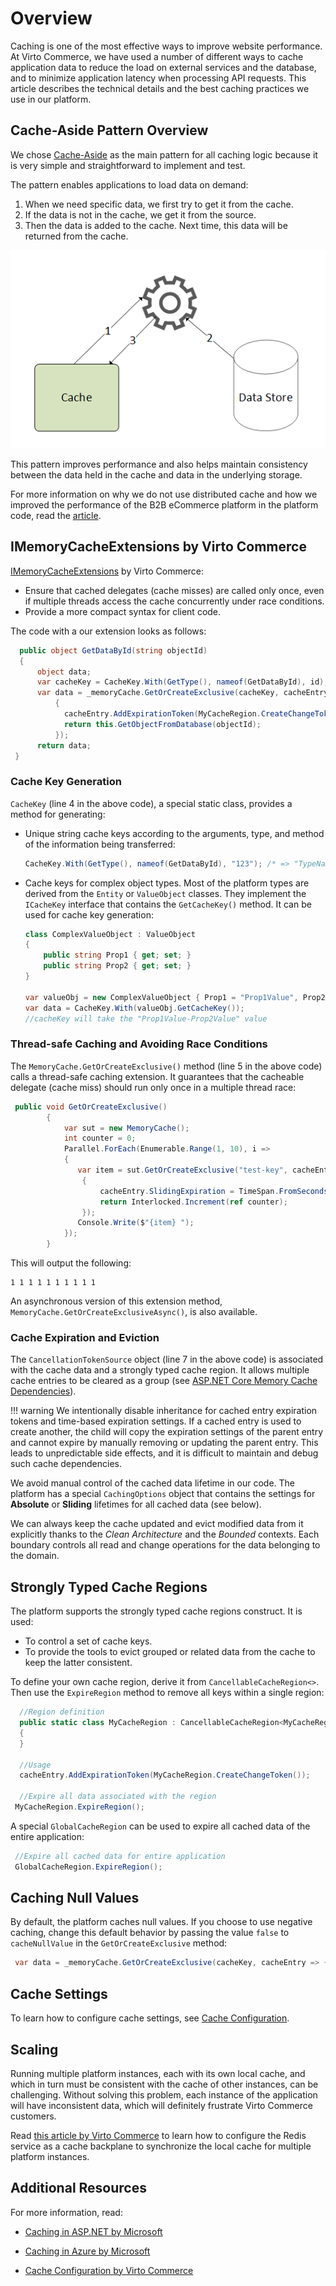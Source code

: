 # Overview

Caching is one of the most effective ways to improve website performance. At Virto Commerce, we have used a number of different ways to cache application data to reduce the load on external services and the database, and to minimize application latency when processing API requests. This article describes the technical details and the best caching practices we use in our platform.

## Cache-Aside Pattern Overview

We chose [Cache-Aside](https://docs.microsoft.com/en-us/azure/architecture/patterns/cache-aside) as the main pattern for all caching logic because it is very simple and straightforward to implement and test.  

The pattern enables applications to load data on demand:

1. When we need specific data, we first try to get it from the cache.
1. If the data is not in the cache, we get it from the source. 
1. Then the data is added to the cache. Next time, this data will be returned from the cache.

![Cache Aside pattern chart](media/01-cache-aside-pattern.png)

This pattern improves performance and also helps maintain consistency between the data held in the cache and data in the underlying storage.

For more information on why we do not use distributed cache and how we improved the performance of the B2B eCommerce platform in the platform code, read the [article](https://virtocommerce.medium.com/how-we-improved-the-performance-of-b2b-ecommerce-platform-by-data-caching-in-azure-cloud-71b27995066c).

## IMemoryCacheExtensions by Virto Commerce

[IMemoryCacheExtensions](https://github.com/VirtoCommerce/vc-platform/blob/master/src/VirtoCommerce.Platform.Core/Caching/MemoryCacheExtensions.cs) by Virto Commerce:

* Ensure that cached delegates (cache misses) are called only once, even if multiple threads access the cache concurrently under race conditions. 
* Provide a more compact syntax for client code.

The code with a our extension looks as follows:

``` csharp linenums="1" hl_lines="4 5 7"
  public object GetDataById(string objectId)
  {
      object data;
      var cacheKey = CacheKey.With(GetType(), nameof(GetDataById), id);
      var data = _memoryCache.GetOrCreateExclusive(cacheKey, cacheEntry =>
          {
            cacheEntry.AddExpirationToken(MyCacheRegion.CreateChangeToken()); 
            return this.GetObjectFromDatabase(objectId);
          });
      return data;
 }
```

### Cache Key Generation
`CacheKey` (line 4 in the above code), a special static class, provides a method for generating:

* Unique string cache keys according to the arguments, type, and method of the information being transferred:

    ``` csharp
    CacheKey.With(GetType(), nameof(GetDataById), "123"); /* => "TypeName:GetDataById-123" */
    ```

* Cache keys for complex object types. Most of the platform types are derived from the `Entity` or `ValueObject` classes. They implement the `ICacheKey` interface that contains the `GetCacheKey()` method. It can be used for cache key generation:

    ``` csharp
    class ComplexValueObject : ValueObject
    {
        public string Prop1 { get; set; }
        public string Prop2 { get; set; }
    }

    var valueObj = new ComplexValueObject { Prop1 = "Prop1Value", Prop2 = "Prop2Value" };
    var data = CacheKey.With(valueObj.GetCacheKey());
    //cacheKey will take the "Prop1Value-Prop2Value" value
    ```

### Thread-safe Caching and Avoiding Race Conditions
The `MemoryCache.GetOrCreateExclusive()` method (line 5 in the above code) calls a thread-safe caching extension. It guarantees that the cacheable delegate (cache miss) should run only once in a multiple thread race:

``` csharp 
 public void GetOrCreateExclusive()
        {
            var sut = new MemoryCache();
            int counter = 0;
            Parallel.ForEach(Enumerable.Range(1, 10), i =>
            {
               var item = sut.GetOrCreateExclusive("test-key", cacheEntry =>
                {
                    cacheEntry.SlidingExpiration = TimeSpan.FromSeconds(10);
                    return Interlocked.Increment(ref counter);
                });
               Console.Write($"{item} ");
            });
        }
```

This will output the following:

```
1 1 1 1 1 1 1 1 1 1
```

An asynchronous version of this extension method, `MemoryCache.GetOrCreateExclusiveAsync()`, is also available.

### Cache Expiration and Eviction

The `CancellationTokenSource` object (line 7 in the above code) is associated with the cache data and a strongly typed cache region. It allows multiple cache entries to be cleared as a group (see [ASP.NET Core Memory Cache Dependencies](https://docs.microsoft.com/en-us/aspnet/core/performance/caching/memory?view=aspnetcore-3.1#cache-dependencies)).

!!! warning
    We intentionally disable inheritance for cached entry expiration tokens and time-based expiration settings. If a cached entry is used to create another, the child will copy the expiration settings of the parent entry and cannot expire by manually removing or updating the parent entry. This leads to unpredictable side effects, and it is difficult to maintain and debug such cache dependencies.

We avoid manual control of the cached data lifetime in our code. The platform has a special `CachingOptions` object that contains the settings for **Absolute** or **Sliding** lifetimes for all cached data (see below).

We can always keep the cache updated and evict modified data from it explicitly thanks to the _Clean Architecture_ and the _Bounded_ contexts. Each boundary controls all read and change operations for the data belonging to the domain.

## Strongly Typed Cache Regions

The platform supports the strongly typed cache regions construct. It is used:

* To control a set of cache keys. 
* To provide the tools to evict grouped or related data from the cache to keep the latter consistent. 

To define your own cache region, derive it from `CancellableCacheRegion<>`. Then use the `ExpireRegion` method to remove all keys within a single region:

``` csharp
  //Region definition
  public static class MyCacheRegion : CancellableCacheRegion<MyCacheRegion>
  {    
  }

  //Usage
  cacheEntry.AddExpirationToken(MyCacheRegion.CreateChangeToken()); 

  //Expire all data associated with the region
 MyCacheRegion.ExpireRegion();
```

A special `GlobalCacheRegion` can be used to expire all cached data of the entire application:

``` csharp
 //Expire all cached data for entire application
 GlobalCacheRegion.ExpireRegion();
```

## Caching Null Values

By default, the platform caches null values. If you choose to use negative caching, change this default behavior by passing the value `false` to `cacheNullValue` in the `GetOrCreateExclusive` method:

``` csharp
 var data = _memoryCache.GetOrCreateExclusive(cacheKey, cacheEntry => {}, cacheNullValue: false);
```

## Cache Settings

To learn how to configure cache settings, see [Cache Configuration](02-cache-configuration.md).

## Scaling

Running multiple platform instances, each with its own local cache, and which in turn must be consistent with the cache of other instances, can be challenging. Without solving this problem, each instance of the application will have inconsistent data, which will definitely frustrate Virto Commerce customers.

Read [this article by Virto Commerce](https://docs.virtocommerce.org/techniques/how-scale-out-platform-on-azure/) to learn how to configure the Redis service as a cache backplane to synchronize the local cache for multiple platform instances.

## Additional Resources
For more information, read:

+ [Caching in ASP.NET by Microsoft](https://docs.microsoft.com/en-us/aspnet/core/performance/caching/memory?view=aspnetcore-6.0)
    
+ [Caching in Azure by Microsoft](https://docs.microsoft.com/en-us/azure/architecture/patterns/cache-aside)
    
+ [Cache Configuration by Virto Commerce](02-cache-configuration.md)<!-- Update link if required -->
